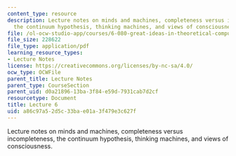 ```yaml
---
content_type: resource
description: Lecture notes on minds and machines, completeness versus incompleteness,
  the continuum hypothesis, thinking machines, and views of consciousness.
file: /ol-ocw-studio-app/courses/6-080-great-ideas-in-theoretical-computer-science-spring-2008/a86c97a52d5c33bae01a3f479e3c627f_lec6.pdf
file_size: 228622
file_type: application/pdf
learning_resource_types:
- Lecture Notes
license: https://creativecommons.org/licenses/by-nc-sa/4.0/
ocw_type: OCWFile
parent_title: Lecture Notes
parent_type: CourseSection
parent_uid: d0a21896-13ba-3f84-e59d-7931cab7d2cf
resourcetype: Document
title: Lecture 6
uid: a86c97a5-2d5c-33ba-e01a-3f479e3c627f
---
```

Lecture notes on minds and machines, completeness versus incompleteness, the continuum hypothesis, thinking machines, and views of consciousness.